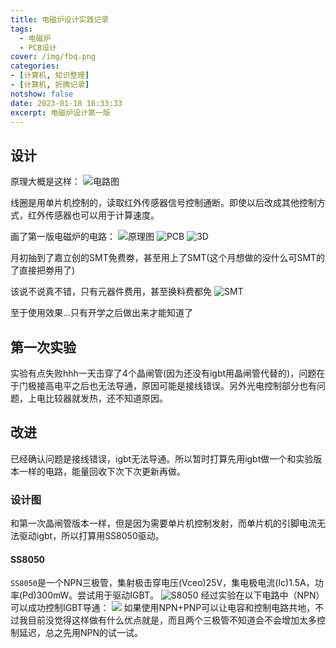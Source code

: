 ```yaml
---
title: 电磁炉设计实践记录
tags:
  - 电磁炉
  - PCB设计
cover: /img/fbq.png
categories:
- [计算机, 知识整理]
- [计算机, 折腾记录]
notshow: false
date: 2023-01-18 16:33:33
excerpt: 电磁炉设计第一版
---
```

## 设计
原理大概是这样：
![电路图](fbq.png)

线圈是用单片机控制的，读取红外传感器信号控制通断。即使以后改成其他控制方式，红外传感器也可以用于计算速度。

画了第一版电磁炉的电路：
![原理图](QQ截图20230118181906.png)
![PCB](QQ截图20230118181950.png)
![3D](QQ截图20230118212713.png)

月初抽到了嘉立创的SMT免费劵，甚至用上了SMT(这个月想做的没什么可SMT的了直接把劵用了)

该说不说真不错，只有元器件费用，甚至换料费都免
![SMT](SMT.png)

至于使用效果...只有开学之后做出来才能知道了

## 第一次实验
实验有点失败hhh一天击穿了4个晶闸管(因为还没有igbt用晶闸管代替的)，问题在于门极接高电平之后也无法导通，原因可能是接线错误。另外光电控制部分也有问题，上电比较器就发热，还不知道原因。

## 改进
已经确认问题是接线错误，igbt无法导通。所以暂时打算先用igbt做一个和实验版本一样的电路，能量回收下次下次更新再做。

### 设计图
和第一次晶闸管版本一样，但是因为需要单片机控制发射，而单片机的引脚电流无法驱动igbt，所以打算用SS8050驱动。
#### SS8050
`SS8050`是一个NPN三极管，集射极击穿电压(Vceo)25V，集电极电流(Ic)1.5A，功率(Pd)300mW。尝试用于驱动IGBT。
![S8050](v2-622a1dcf61411cea58ce0aa88e3f4a8c_720w.webp)
经过实验在以下电路中（NPN）可以成功控制IGBT导通：
![](IGBT使用三极管触发电路.png)
如果使用NPN+PNP可以让电容和控制电路共地，不过我目前没觉得这样做有什么优点就是，而且两个三极管不知道会不会增加太多控制延迟，总之先用NPN的试一试。

